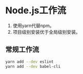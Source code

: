 # Node.js工作流

1. 使用yarn代替npm。
2. 项目级别安装优于全局级别安装。

## 常规工作流

```sh
yarn add --dev eslint
yarn add --dev babel-cli
```
